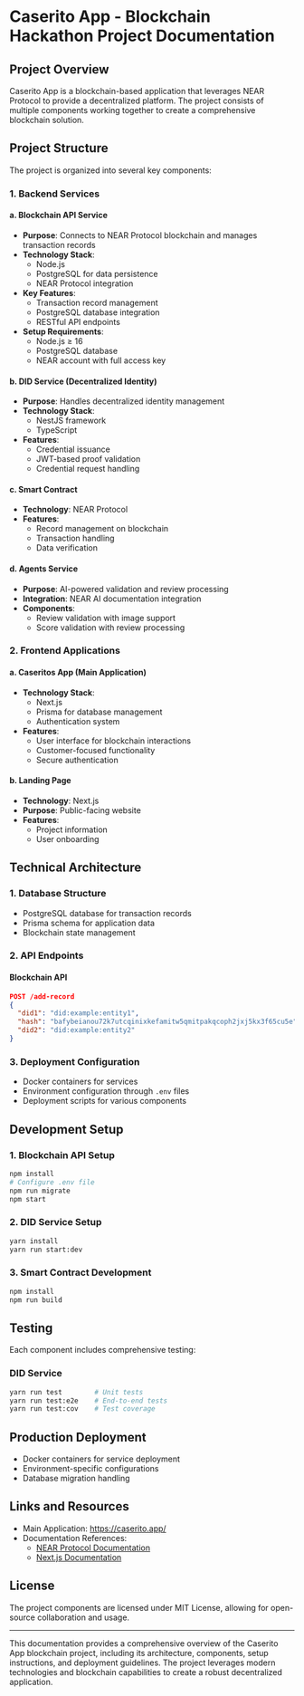 
# Caserito App - Blockchain Hackathon Project Documentation

## Project Overview
Caserito App is a blockchain-based application that leverages NEAR Protocol to provide a decentralized platform. The project consists of multiple components working together to create a comprehensive blockchain solution.

## Project Structure
The project is organized into several key components:

### 1. Backend Services

#### a. Blockchain API Service
- **Purpose**: Connects to NEAR Protocol blockchain and manages transaction records
- **Technology Stack**:
  - Node.js
  - PostgreSQL for data persistence
  - NEAR Protocol integration
- **Key Features**:
  - Transaction record management
  - PostgreSQL database integration
  - RESTful API endpoints
- **Setup Requirements**:
  - Node.js ≥ 16
  - PostgreSQL database
  - NEAR account with full access key

#### b. DID Service (Decentralized Identity)
- **Purpose**: Handles decentralized identity management
- **Technology Stack**:
  - NestJS framework
  - TypeScript
- **Features**:
  - Credential issuance
  - JWT-based proof validation
  - Credential request handling

#### c. Smart Contract
- **Technology**: NEAR Protocol
- **Features**: 
  - Record management on blockchain
  - Transaction handling
  - Data verification

#### d. Agents Service
- **Purpose**: AI-powered validation and review processing
- **Integration**: NEAR AI documentation integration
- **Components**:
  - Review validation with image support
  - Score validation with review processing

### 2. Frontend Applications

#### a. Caseritos App (Main Application)
- **Technology Stack**:
  - Next.js
  - Prisma for database management
  - Authentication system
- **Features**:
  - User interface for blockchain interactions
  - Customer-focused functionality
  - Secure authentication

#### b. Landing Page
- **Technology**: Next.js
- **Purpose**: Public-facing website
- **Features**:
  - Project information
  - User onboarding

## Technical Architecture

### 1. Database Structure
- PostgreSQL database for transaction records
- Prisma schema for application data
- Blockchain state management

### 2. API Endpoints

#### Blockchain API
```json
POST /add-record
{
  "did1": "did:example:entity1",
  "hash": "bafybeianou72k7utcqinixkefamitw5qmitpakqcoph2jxj5kx3f65cu5e",
  "did2": "did:example:entity2"
}
```

### 3. Deployment Configuration
- Docker containers for services
- Environment configuration through `.env` files
- Deployment scripts for various components

## Development Setup

### 1. Blockchain API Setup
```bash
npm install
# Configure .env file
npm run migrate
npm start
```

### 2. DID Service Setup
```bash
yarn install
yarn run start:dev
```

### 3. Smart Contract Development
```bash
npm install
npm run build
```

## Testing
Each component includes comprehensive testing:

### DID Service
```bash
yarn run test        # Unit tests
yarn run test:e2e    # End-to-end tests
yarn run test:cov    # Test coverage
```

## Production Deployment
- Docker containers for service deployment
- Environment-specific configurations
- Database migration handling

## Links and Resources
- Main Application: https://caserito.app/
- Documentation References:
  - [NEAR Protocol Documentation](https://docs.near.org/)
  - [Next.js Documentation](https://nextjs.org/docs)

## License
The project components are licensed under MIT License, allowing for open-source collaboration and usage.

---

This documentation provides a comprehensive overview of the Caserito App blockchain project, including its architecture, components, setup instructions, and deployment guidelines. The project leverages modern technologies and blockchain capabilities to create a robust decentralized application.

